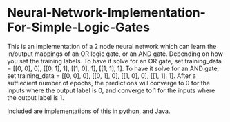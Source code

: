 # Neural-Network-Implementation-For-Simple-Logic-Gates

  This is an implementation of a 2 node neural network which can learn the in/output mappings of an OR logic gate, or an AND gate. Depending on how you set the training labels. To have it solve for an OR gate, set training_data  = [[0, 0], 0],  [[0, 1], 1], [[1, 0], 1], [[1, 1], 1]. To have it solve for an AND gate, set training_data = [[0, 0], 0],  [[0, 1], 0], [[1, 0], 0], [[1, 1], 1]. After a suffiecient number of epochs, the predictions will converge to 0 for the inputs where the output label is 0, and converge to 1 for the inputs where the output label is 1.

  Included are implementations of this in python, and Java.
